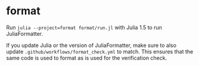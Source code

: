 # format

Run `julia --project=format format/run.jl` with Julia 1.5 to run JuliaFormatter.

If you update Julia or the version of JuliaFormatter, make sure to also update
`.github/workflows/format_check.yml` to match. This ensures that the same code
is used to format as is used for the verification check.
